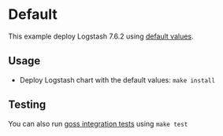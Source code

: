 # Default

This example deploy Logstash 7.6.2 using [default values][].


## Usage

* Deploy Logstash chart with the default values: `make install`


## Testing

You can also run [goss integration tests][] using `make test`


[goss integration tests]: https://github.com/elastic/helm-charts/tree/master/logstash/examples/default/test/goss.yaml
[default values]: https://github.com/elastic/helm-charts/tree/master/logstash/values.yaml
